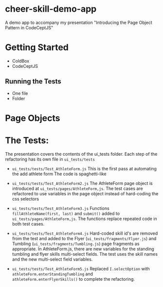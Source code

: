 # cheer-skill-demo-app
A demo app to accompany my presentation "Introducing the Page Object Pattern in CodeCeptJS"

# Getting Started
* ColdBox
* CodeCeptJS

## Running the Tests
* One file
* Folder

# Page Objects

# The Tests:
The presentation covers the contents of the ui_tests folder. Each step of the refactoring has its own file in `ui_tests/tests`
* `ui_tests/tests/Test_AthleteForm.js`
This is the first pass at automating the add athlete form The code is spaghetti-like
  
* `ui_tests/tests/Test_AthleteForm2.js` The AthleteForm page object is introduced at `ui_tests/pages/AthleteForm,js`. The test cases are refactored to use variables in the page object instead of hard-coding the css selectors
  
* `ui_tests/tests/Test_AthleteForm3.js` Functions `fillAthleteName(first, last)` and `submit()` added to `ui_tests/pages/AthleteForm,js`. The functions replace repeated code in both test cases.

* `ui_tests/tests/Test_AthleteForm4.js` Hard-coded skill id's are removed from the test and added to the Flyer (`ui_tests/fragments/Flyer.js`) and Tumbling (`ui_tests/fragments/Tumbling.js`) page fragments as appropriate. In AthleteForm.js, there are new variables for the standing tumbling and flyer skills multi-select fields. The test uses the skill names and the new multi-select field variables.

* `ui_tests/tests/Test_AthleteForm5.js` Replaced `I.selectOption` with `athleteForm.enterStandingTumbling` and `athleteForm.enterFlyerSkills()` to complete the refactoring.
